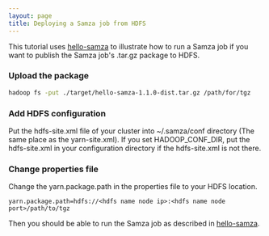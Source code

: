 ```yaml
---
layout: page
title: Deploying a Samza job from HDFS
---
```

<!--
   Licensed to the Apache Software Foundation (ASF) under one or more
   contributor license agreements.  See the NOTICE file distributed with
   this work for additional information regarding copyright ownership.
   The ASF licenses this file to You under the Apache License, Version 2.0
   (the "License"); you may not use this file except in compliance with
   the License.  You may obtain a copy of the License at

       http://www.apache.org/licenses/LICENSE-2.0

   Unless required by applicable law or agreed to in writing, software
   distributed under the License is distributed on an "AS IS" BASIS,
   WITHOUT WARRANTIES OR CONDITIONS OF ANY KIND, either express or implied.
   See the License for the specific language governing permissions and
   limitations under the License.
-->

This tutorial uses [hello-samza](../../../startup/hello-samza/{{site.version}}/) to illustrate how to run a Samza job if you want to publish the Samza job's .tar.gz package to HDFS.

### Upload the package

```bash
hadoop fs -put ./target/hello-samza-1.1.0-dist.tar.gz /path/for/tgz
```

### Add HDFS configuration

Put the hdfs-site.xml file of your cluster into ~/.samza/conf directory (The same place as the yarn-site.xml). If you set HADOOP\_CONF\_DIR, put the hdfs-site.xml in your configuration directory if the hdfs-site.xml is not there.

### Change properties file

Change the yarn.package.path in the properties file to your HDFS location.

```jproperties 
yarn.package.path=hdfs://<hdfs name node ip>:<hdfs name node port>/path/to/tgz
```

Then you should be able to run the Samza job as described in [hello-samza](../../../startup/hello-samza/{{site.version}}/).
